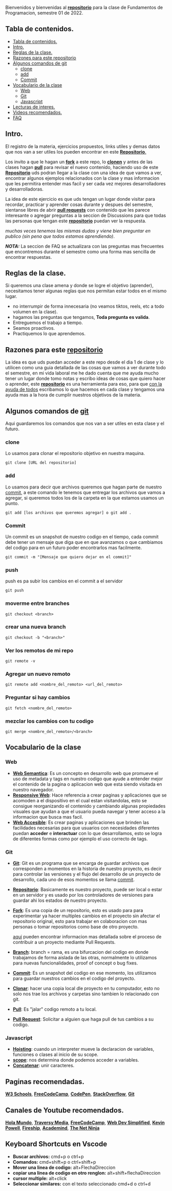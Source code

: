 Bienvenidos y bienvenidas al [**repositorio**]() para la clase de Fundamentos de Programacion, semestre 01 de 2022.

## Tabla de contenidos.

- [Tabla de contenidos.](#tabla-de-contenidos)
- [Intro.](#intro)
- [Reglas de la clase.](#reglas-de-la-clase)
- [Razones para este repositorio](#razones-para-este-repositorio)
- [Algunos comandos de git](#algunos-comandos-de-git)
  - [clone](#clone)
  - [add](#add)
  - [Commit](#commit)
- [Vocabulario de la clase](#vocabulario-de-la-clase)
  - [Web](#web)
  - [Git](#git)
  - [Javascript](#javascript)
- [Lecturas de interes.](#lecturas-de-interes)
- [Videos recomendados.](#videos-recomendados)
- [FAQ](#faq)

## Intro.
El registro de la materia, ejercicios propuestos, links utiles y demas datos que nos van a ser utiles los pueden encontrar en este [**Repositorio**.]()

Los invito a que le hagan un [**fork**](https://docs.github.com/en/get-started/quickstart/fork-a-repo) a este repo, lo [**clonen**]() y antes de las clases hagan [**pull**]() para revisar el nuevo contenido, haciendo uso de este [**Repositorio**]() uds podran llegar a la clase con una idea de que vamos a ver, encontrar algunos ejemplos relacionados con la clase y mas informacion que les permitira entender mas facil y ser cada vez mejores desarrolladores y desarrolladoras.

La idea de este ejercicio es que uds tengan un lugar donde visitar para recordar, practicar y aprender cosas durante y despues del semestre, sientanse libres de abrir [**pull requests**]() con contenido que les parece interesante o agregar preguntas a la seccion de Discussions para que todas las personas que tengan este [**repositorio**]() puedan ver la respuesta.

 _muchas veces tenemos las mismas dudas y viene bien preguntar en publico (sin pena que todos estamos aprendiendo)_.

**_NOTA:_** La seccion de FAQ se actualizara con las preguntas mas frecuentes que encontremos durante el semestre como una forma mas sencilla de encontrar respuestas.

## Reglas de la clase.
Si queremos una clase amena y donde se logre el objetivo (aprender), necesitamos tener algunas reglas que nos permitan estar todos en el mismo lugar.

- no interrumpir de forma innecesaria (no veamos tiktos, reels, etc a todo volumen en la clase).
- hagamos las preguntas que tengamos, **Toda pregunta es valida**.
- Entreguemos el trabajo a tiempo.
- Seamos proactivos.
- Practiquemos lo que aprendemos.

## Razones para este [repositorio]()
La idea es que uds puedan acceder a este repo desde el dia 1 de clase y lo utilicen como una guia detallada de las cosas que vamos a ver durante todo el semestre, en mi vida laboral me he dado cuenta que me ayuda mucho tener un lugar donde tomo notas y escribo ideas de cosas que quiero hacer o aprender, este [**repositorio**]() es una herramienta para eso, para que [con la ayuda de todos](https://docs.github.com/en/get-started/quickstart/contributing-to-projects) escribamos lo que hacemos en cada clase y tengamos una ayuda mas a la hora de cumplir nuestros objetivos de la materia.

## Algunos comandos de [git](https://git-scm.com/book/es/v2/Inicio---Sobre-el-Control-de-Versiones-Fundamentos-de-Git)
Aqui guardaremos los comandos que nos van a ser utiles en esta clase y el futuro.
### clone
Lo usamos para clonar el repositorio objetivo en nuestra maquina.
```
git clone [URL del repositorio]
```
### add
Lo usamos para decir que archivos queremos que hagan parte de nuestro [commit](https://www.w3schools.com/git/git_commit.asp?remote=gitlab), a este comando le tenemos que entregar los archivos que vamos a agregar, si queremos todos los de la carpeta en la que estamos usamos un punto.
```
git add [los archivos que queremos agregar] o git add .
```
### Commit
Un commit es un snapshot de nuestro codigo en el tiempo, cada commit debe tener un mensaje que diga que en que avanzamos o que cambiamos del codigo para en un futuro poder encontrarlos mas facilmente.
```
git commit -m "[Mensaje que quiero dejar en el commit]"
```
### push
push es pa subir los cambios en el commit a el servidor
```
git push
```
### moverme entre branches
```
git checkout <branch>
```
### crear una nueva branch
```
git checkout -b "<branch>"
```
### Ver los remotos de mi repo
```
git remote -v
```
### Agregar un nuevo remoto
```
git remote add <nombre_del_remoto> <url_del_remoto>
```
### Preguntar si hay cambios
```
git fetch <nombre_del_remoto>
```
### mezclar los cambios con tu codigo
```
git merge <nombre_del_remoto>/<branch>
```


## Vocabulario de la clase
### Web
- [**Web Semantica**](https://www.crehana.com/cl/blog/desarrollo-web/web-semantica/): Es un concepto en desarrollo web que promueve el uso de metadata y tags en nuestro codigo que ayude a entender mejor el contenido de la pagina o aplicacion web que esta siendo visitada en nuestro navegador.
- [**Responsive Web**](https://www.w3schools.com/whatis/whatis_responsive.asp): Hace referencia a crear paginas y aplicaciones que se acomoden a el dispositivo en el cual estan visitandolas, esto se consigue reorganizando el contenido y cambiando algunas propiedades visuales que ayudan a que el usuario pueda navegar y tener acceso a la informacion que busca mas facil.
- [**Web Accesible**](https://developer.mozilla.org/es/docs/Learn/Accessibility/What_is_accessibility): Es crear paginas y aplicaciones que brinden las facilidades necesarias para que usuarios con necesidades diferentes puedan **acceder** e **interactuar** con lo que desarrollamos, esto se logra de diferentes formas como por ejemplo el uso correcto de tags.
### Git
- [**Git**](https://git-scm.com/book/es/v2/Inicio---Sobre-el-Control-de-Versiones-Fundamentos-de-Git): Git es un programa que se encarga de guardar archivos que corresponden a momentos en la historia de nuestro proyecto, es decir para controlar las versiones y el flujo del desarrollo de un proyecto de desarrollo, cada uno de esos momentos se llama [commit](https://www.w3schools.com/git/git_commit.asp?remote=gitlab).
- [**Repositorio**](): Basicamente es nuestro proyecto, puede ser local o estar en un servidor y es usado por los controladores de versiones para guardar ahi los estados de nuestro proyecto.
- [**Fork**](https://www.toolsqa.com/git/git-fork/): Es una copia de un repositorio, esto es usado para para experimentar ya hacer multiples cambios en el proyecto sin afectar el repositorio original, esto para trabajar en colaboracion con mas personas o tomar repositorios como base de otro proyecto.

  [aqui](https://docs.github.com/en/get-started/quickstart/contributing-to-projects) pueden encontrar informacion mas detallada sobre el proceso de contribuir a un proyecto mediante Pull Requests.
- [**Branch**](): branch = rama, es una bifurcacion del codigo en donde trabajamos de forma aislada de las otras, normalmente lo utilizamos para nuevas funcionalidades, proof of concept o bug fixes.
- [**Commit**](https://www.w3schools.com/git/git_commit.asp?remote=gitlab): Es un snapshot del codigo en ese momento, los utilizamos para guardar nuestros cambios en el codigo del proyecto.
- [**Clonar**](): hacer una copia local dle proyecto en tu computador, esto no solo nos trae los archivos y carpetas sino tambien lo relacionado con git.
- [**Pull**](): Es "jalar" codigo remoto a tu local.
- [**Pull Request**](): Solicitar a alguien que haga pull de tus cambios a su codigo.
### Javascript
- [**Hoisting**](https://developer.mozilla.org/en-US/docs/Glossary/Hoisting): cuando un interpreter mueve la declaracion de variables, funciones o clases al inicio de su scope.
- [**scope**](https://www.w3schools.com/js/js_scope.asp): nos determina donde podemos acceder a variables.
- [**Concatenar**](https://en.wikipedia.org/wiki/Concatenation): unir caracteres.


## Paginas recomendadas.
[**W3 Schools**](https://www.w3schools.com/), [**FreeCodeCamp**](https://www.freecodecamp.org/), [**CodePen**](https://codepen.io/), [**StackOverflow**](https://codepen.io/), [**Git**](https://git-scm.com/)

## Canales de Youtube recomendados.
[**Hola Mundo**](https://www.youtube.com/channel/UC4FHiPgS1KXkUMx3dxBUtPg), [**Traversy Media**](https://www.youtube.com/channel/UC29ju8bIPH5as8OGnQzwJyA), [**FreeCodeCamp**](https://www.youtube.com/channel/UC8butISFwT-Wl7EV0hUK0BQ), [**Web Dev Simplified**](https://www.youtube.com/channel/UCFbNIlppjAuEX4znoulh0Cw), [**Kevin Powell**](https://www.youtube.com/channel/UCFbNIlppjAuEX4znoulh0Cw), [**Fireship**](https://www.youtube.com/channel/UCsBjURrPoezykLs9EqgamOA), [**Academind**](https://www.youtube.com/channel/UCSJbGtTlrDami-tDGPUV9-w), [**The Net Ninja**](https://www.youtube.com/c/TheNetNinja)

## Keyboard Shortcuts en Vscode
- **Buscar archivos:** cmd+p o ctrl+p
- **Comandos:** cmd+shift+p o ctrl+shift+p
- **Mover una linea de codigo:** alt+FlechaDireccion
- **copiar una linea de codigo en otro renglon:** alt+shift+flechaDireccion
- **cursor multiple:** alt+click
- **Seleccionar similares:** con el texto seleccionado cmd+d o ctrl+d